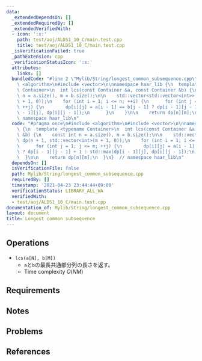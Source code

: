 ```yaml
---
data:
  _extendedDependsOn: []
  _extendedRequiredBy: []
  _extendedVerifiedWith:
  - icon: ':x:'
    path: test/aoj/ALDS1_10_C/main.test.cpp
    title: test/aoj/ALDS1_10_C/main.test.cpp
  _isVerificationFailed: true
  _pathExtension: cpp
  _verificationStatusIcon: ':x:'
  attributes:
    links: []
  bundledCode: "#line 2 \"Mylib/String/longest_common_subsequence.cpp\"\n#include\
    \ <algorithm>\n#include <vector>\n\nnamespace haar_lib {\n  template <typename\
    \ Container>\n  int lcs(const Container &a, const Container &b) {\n    const int\
    \ n = a.size(), m = b.size();\n\n    std::vector<std::vector<int>> dp(n + 1, std::vector<int>(m\
    \ + 1, 0));\n    for (int i = 1; i <= n; ++i) {\n      for (int j = 1; j <= m;\
    \ ++j) {\n        dp[i][j] = a[i - 1] == b[j - 1] ? dp[i - 1][j - 1] + 1 : std::max(dp[i\
    \ - 1][j], dp[i][j - 1]);\n      }\n    }\n\n    return dp[n][m];\n  }\n}  //\
    \ namespace haar_lib\n"
  code: "#pragma once\n#include <algorithm>\n#include <vector>\n\nnamespace haar_lib\
    \ {\n  template <typename Container>\n  int lcs(const Container &a, const Container\
    \ &b) {\n    const int n = a.size(), m = b.size();\n\n    std::vector<std::vector<int>>\
    \ dp(n + 1, std::vector<int>(m + 1, 0));\n    for (int i = 1; i <= n; ++i) {\n\
    \      for (int j = 1; j <= m; ++j) {\n        dp[i][j] = a[i - 1] == b[j - 1]\
    \ ? dp[i - 1][j - 1] + 1 : std::max(dp[i - 1][j], dp[i][j - 1]);\n      }\n  \
    \  }\n\n    return dp[n][m];\n  }\n}  // namespace haar_lib\n"
  dependsOn: []
  isVerificationFile: false
  path: Mylib/String/longest_common_subsequence.cpp
  requiredBy: []
  timestamp: '2021-04-23 23:44:44+09:00'
  verificationStatus: LIBRARY_ALL_WA
  verifiedWith:
  - test/aoj/ALDS1_10_C/main.test.cpp
documentation_of: Mylib/String/longest_common_subsequence.cpp
layout: document
title: Longest common subsequence
---
```


## Operations

- `lcs(a[N], b[M])`
	- `a`と`b`の最長共通部分列の長さを返す。
	- Time complexity $O(NM)$

## Requirements

## Notes

## Problems

## References

